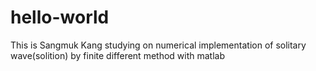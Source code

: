 # hello-world

This is Sangmuk Kang studying on numerical implementation of solitary wave(solition) by finite different method with matlab
